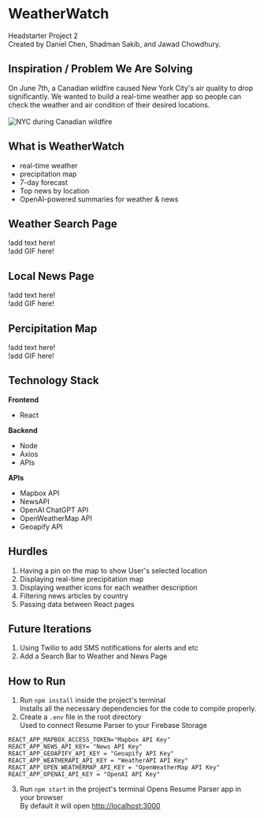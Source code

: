 # WeatherWatch
Headstarter Project 2  
Created by Daniel Chen, Shadman Sakib, and Jawad Chowdhury.

## Inspiration / Problem We Are Solving
On June 7th, a Canadian wildfire caused New York City's air quality to drop significantly. We wanted to build a real-time weather app so people can check the weather and air condition of their desired locations.<br>  
<img src="https://github.com/shadasali/Data-Aggregation/blob/main/picture.png" alt="NYC during Canadian wildfire">

## What is WeatherWatch  
- real-time weather
- precipitation map
- 7-day forecast
- Top news by location
- OpenAI-powered summaries for weather & news

## Weather Search Page
!add text here!  
!add GIF here!

## Local News Page
!add text here!  
!add GIF here!

## Percipitation Map
!add text here!  
!add GIF here!

## Technology Stack
**Frontend**
- React

**Backend**
- Node
- Axios
- APIs

**APIs**
- Mapbox API
- NewsAPI
- OpenAI ChatGPT API
- OpenWeatherMap API
- Geoapify API

## Hurdles
1) Having a pin on the map to show User's selected location
2) Displaying real-time precipitation map
3) Displaying weather icons for each weather description
4) Filtering news articles by country
5) Passing data between React pages

## Future Iterations
1) Using Twilio to add SMS notifications for alerts and etc
2) Add a Search Bar to Weather and News Page

## How to Run
1) Run `npm install` inside the project's terminal <br>
Installs all the necessary dependencies for the code to compile properly.
2) Create a `.env` file in the root directory <br>
Used to connect Resume Parser to your Firebase Storage
```
REACT_APP_MAPBOX_ACCESS_TOKEN="Mapbox API Key"
REACT_APP_NEWS_API_KEY= "News API Key"
REACT_APP_GEOAPIFY_API_KEY = "Geoapify API Key"
REACT_APP_WEATHERAPI_API_KEY = "WeatherAPI API Key"
REACT_APP_OPEN_WEATHERMAP_API_KEY = "OpenWeatherMap API Key"
REACT_APP_OPENAI_API_KEY = "OpenAI API Key"
```
3) Run `npm start` in the project's terminal
Opens Resume Parser app in your browser <br>
By default it will open [http://localhost:3000](http://localhost:3000)
